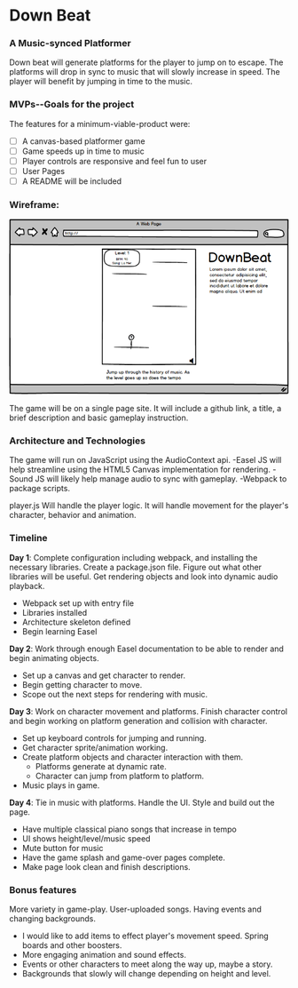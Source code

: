 # Down Beat

### A Music-synced Platformer

Down beat will generate platforms for the player to jump on to escape. The platforms will drop in sync to music that will slowly increase in speed. The player will benefit by jumping in time to the music.

### MVPs--Goals for the project

The features for a minimum-viable-product were:

- [ ] A canvas-based platformer game
- [ ] Game speeds up in time to music
- [ ] Player controls are responsive and feel fun to user
- [ ] User Pages
- [ ] A README will be included

### Wireframe:

![Site sketch](docs/img/sketch.png)

The game will be on a single page site. It will include a github link, a title, a brief description and basic gameplay instruction.

### Architecture and Technologies

The game will run on JavaScript using the AudioContext api.
  -Easel JS will help streamline using the HTML5 Canvas implementation for rendering.
  -Sound JS will likely help manage audio to sync with gameplay.
  -Webpack to package scripts.

  player.js Will handle the player logic. It will handle movement for the player's character, behavior and animation.

### Timeline

**Day 1**: Complete configuration including webpack, and installing the necessary libraries. Create a package.json file. Figure out what other libraries will be useful. Get rendering objects and look into dynamic audio playback.

- Webpack set up with entry file
- Libraries installed
- Architecture skeleton defined
- Begin learning Easel

**Day 2**: Work through enough Easel documentation to be able to render and begin animating objects.

- Set up a canvas and get character to render.
- Begin getting character to move.
- Scope out the next steps for rendering with music.

**Day 3**: Work on character movement and platforms. Finish character control and begin working on platform generation and collision with character.

- Set up keyboard controls for jumping and running.
- Get character sprite/animation working.
- Create platform objects and character interaction with them.
  - Platforms generate at dynamic rate.
  - Character can jump from platform to platform.
- Music plays in game.

**Day 4**: Tie in music with platforms. Handle the UI. Style and build out the page.

- Have multiple classical piano songs that increase in tempo
- UI shows height/level/music speed
- Mute button for music
- Have the game splash and game-over pages complete.
- Make page look clean and finish descriptions.

### Bonus features

More variety in game-play. User-uploaded songs. Having events and changing backgrounds.

- I would like to add items to effect player's movement speed. Spring boards and other boosters.
- More engaging animation and sound effects.
- Events or other characters to meet along the way up, maybe a story.
- Backgrounds that slowly will change depending on height and level.
